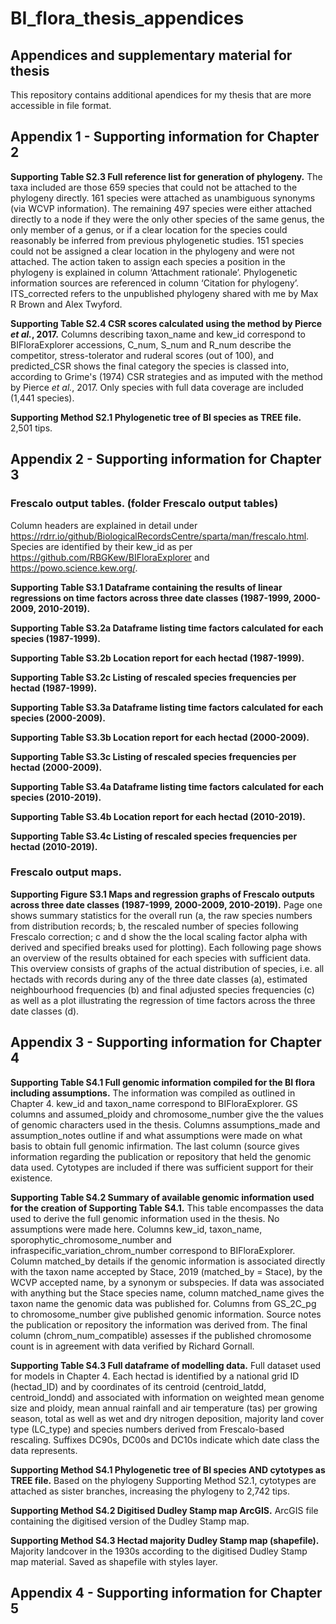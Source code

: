 # BI_flora_thesis_appendices
## Appendices and supplementary material for thesis

This repository contains additional apendices for my thesis that are more accessible in file format.

## Appendix 1 - Supporting information for Chapter 2

**Supporting Table S2.3 Full reference list for generation of phylogeny.** The taxa included are those 659 species that could not be attached to the phylogeny directly. 161 species were attached as unambiguous synonyms (via WCVP information). The remaining 497 species were either attached directly to a node if they were the only other species of the same genus, the only member of a genus, or if a clear location for the species could reasonably be inferred from previous phylogenetic studies. 151 species could not be assigned a clear location in the phylogeny and were not attached. The action taken to assign each species a position in the phylogeny is explained in column ‘Attachment rationale’. Phylogenetic information sources are referenced in column ‘Citation for phylogeny’. ITS_corrected refers to the unpublished phylogeny shared with me by Max R Brown and Alex Twyford. 

**Supporting Table S2.4 CSR scores calculated using the method by Pierce *et al.*, 2017.** Columns describing taxon_name and kew_id correspond to BIFloraExplorer accessions, C_num, S_num and R_num describe the competitor, stress-tolerator and ruderal scores (out of 100), and predicted_CSR shows the final category the species is classed into, according to Grime's (1974) CSR strategies and as imputed with the method by Pierce *et al.*, 2017. Only species with full data coverage are included (1,441 species).

**Supporting Method S2.1 Phylogenetic tree of BI species as TREE file.** 2,501 tips.

## Appendix 2 - Supporting information for Chapter 3

### Frescalo output tables. (folder Frescalo output tables)
Column headers are explained in detail under https://rdrr.io/github/BiologicalRecordsCentre/sparta/man/frescalo.html.
Species are identified by their kew_id as per https://github.com/RBGKew/BIFloraExplorer and https://powo.science.kew.org/.

**Supporting Table S3.1 Dataframe containing the results of linear regressions on time factors across three date classes (1987-1999, 2000-2009, 2010-2019).**


**Supporting Table S3.2a Dataframe listing time factors calculated for each species (1987-1999).**

**Supporting Table S3.2b Location report for each hectad (1987-1999).**

**Supporting Table S3.2c Listing of rescaled species frequencies per hectad (1987-1999).**


**Supporting Table S3.3a Dataframe listing time factors calculated for each species (2000-2009).**

**Supporting Table S3.3b Location report for each hectad (2000-2009).**

**Supporting Table S3.3c Listing of rescaled species frequencies per hectad (2000-2009).**


**Supporting Table S3.4a Dataframe listing time factors calculated for each species (2010-2019).**

**Supporting Table S3.4b Location report for each hectad (2010-2019).**

**Supporting Table S3.4c Listing of rescaled species frequencies per hectad (2010-2019).**


### Frescalo output maps.
**Supporting Figure S3.1 Maps and regression graphs of Frescalo outputs across three date classes (1987-1999, 2000-2009, 2010-2019).** Page one shows summary statistics for the overall run (a, the raw species numbers from distribution records; b, the rescaled number of species following Frescalo correction; c and d show the the local scaling factor alpha with derived and specified breaks used for plotting). Each following page shows an overview of the results obtained for each species with sufficient data. This overview consists of graphs of the actual distribution of species, i.e. all hectads with records during any of the three date classes (a), estimated neighbourhood frequencies (b) and final adjusted species frequencies (c) as well as a plot illustrating the regression of time factors across the three date classes (d). 

## Appendix 3 - Supporting information for Chapter 4

**Supporting Table S4.1 Full genomic information compiled for the BI flora including assumptions.** The information was compiled as outlined in Chapter 4. kew_id and taxon_name correspond to BIFloraExplorer. GS columns and assumed_ploidy and chromosome_number give the the values of genomic characters used in the thesis. Columns assumptions_made and assumption_notes outline if and what assumptions were made on what basis to obtain full genomic infirmation. The last column (source gives information regarding the publication or repository that held the genomic data used. Cytotypes are included if there was sufficient support for their existence.

**Supporting Table S4.2 Summary of available genomic information used for the creation of Supporting Table S4.1.** This table encompasses the data used to derive the full genomic information used in the thesis. No assumptions were made here. Columns kew_id, taxon_name, sporophytic_chromosome_number and infraspecific_variation_chrom_number correspond to BIFloraExplorer. Column matched_by details if the genomic information is associated directly with the taxon name accepted by Stace, 2019 (matched_by = Stace), by the WCVP accepted name, by a synonym or subspecies. If data was associated with anything but the Stace species name, column matched_name gives the taxon name the genomic data was published for. Columns from GS_2C_pg to chromosome_number give published genomic information. Source notes the publication or repository the information was derived from. The final column (chrom_num_compatible) assesses if the published chromosome count is in agreement with data verified by Richard Gornall. 

**Supporting Table S4.3 Full dataframe of modelling data.** Full dataset used for models in Chapter 4. Each hectad is identified by a national grid ID (hectad_ID) and by coordinates of its centroid (centroid_latdd, centroid_londd) and associated with information on weighted mean genome size and ploidy, mean annual rainfall and air temperature (tas) per growing season, total as well as wet and dry nitrogen deposition, majority land cover type (LC_type) and species numbers derived from Frescalo-based rescaling. Suffixes DC90s, DC00s and DC10s indicate which date class the data represents.

**Supporting Method S4.1 Phylogenetic tree of BI species AND cytotypes as TREE file.** Based on the phylogeny Supporting Method S2.1, cytotypes are attached as sister branches, increasing the phylogeny to 2,742 tips.

**Supporting Method S4.2 Digitised Dudley Stamp map ArcGIS.** ArcGIS file containing the digitised version of the Dudley Stamp map.

**Supporting Method S4.3 Hectad majority Dudley Stamp map (shapefile).** Majority landcover in the 1930s according to the digitised Dudley Stamp map material. Saved as shapefile with styles layer.

## Appendix 4 - Supporting information for Chapter 5
